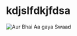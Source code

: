 # kdjslfdkjfdsa

![Aur Bhai Aa gaya Swaad](https://humornama.com/wp-content/uploads/2020/08/Aur-Bhai-Aagaya-Swaad-meme-template-of-Abhishek-Upmanyu-1024x576.jpg)

